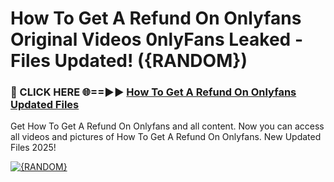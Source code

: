 # How To Get A Refund On Onlyfans Original Videos 0nlyFans Leaked - Files Updated! ({RANDOM})

<h3>🔴 CLICK HERE 🌐==►► <a href="https://betterlinks.top/A2PfLJ" rel="nofollow">How To Get A Refund On Onlyfans Updated Files</a></h3>

Get How To Get A Refund On Onlyfans and all content. Now you can access all videos and pictures of How To Get A Refund On Onlyfans. New Updated Files 2025!

[![{RANDOM}](https://i.imgur.com/ppqm5kG.gif)](https://betterlinks.top/A2PfLJ)